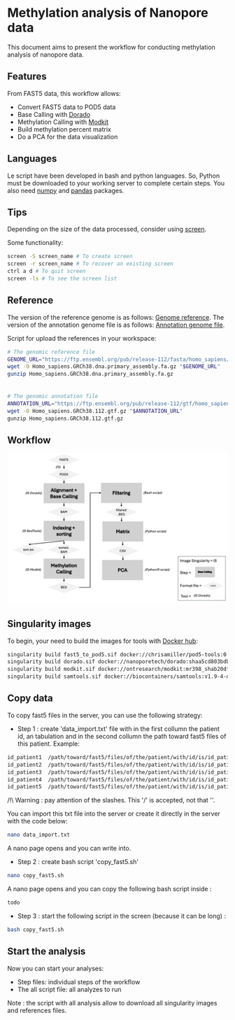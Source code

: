 # Methylation analysis of Nanopore data
This document aims to present the workflow for conducting methylation analysis of nanopore data.

## Features
From FAST5 data, this workflow allows: 

* Convert FAST5 data to POD5 data 
* Base Calling with [Dorado](https://github.com/nanoporetech/dorado?tab=readme-ov-file#features)
* Methylation Calling with [Modkit](https://github.com/nanoporetech/modkit)
* Build methylation percent matrix
* Do a PCA for the data visualization

## Languages
Le script have been developed in bash and python languages.
So, Python must be downloaded to your working server to complete certain steps. You also need [numpy](https://numpy.org) and [pandas](https://numpy.org) packages.

## Tips 
Depending on the size of the data processed, consider using [screen](https://doc.ubuntu-fr.org/screen).

Some functionality:
```bash
screen -S screen_name # To create screen 
screen -r screen_name # To recover an existing screen
ctrl a d # To quit screen 
screen -ls # To see the screen list
```

## Reference
The version of the reference genome is as follows: [Genome reference](https://ftp.ensembl.org/pub/release-112/fasta/homo_sapiens/dna/Homo_sapiens.GRCh38.dna.alt.fa.gz).
The version of the annotation genome file is as follows: [Annotation genome file](https://ftp.ensembl.org/pub/release-112/gtf/homo_sapiens/Homo_sapiens.GRCh38.112.gtf.gz).

Script for upload the references in your workspace: 
```bash
# The genomic reference file
GENOME_URL="https://ftp.ensembl.org/pub/release-112/fasta/homo_sapiens/dna/Homo_sapiens.GRCh38.dna.alt.fa.gz"
wget -O Homo_sapiens.GRCh38.dna.primary_assembly.fa.gz "$GENOME_URL"
gunzip Homo_sapiens.GRCh38.dna.primary_assembly.fa.gz


# The genomic annotation file
ANNOTATION_URL="https://ftp.ensembl.org/pub/release-112/gtf/homo_sapiens/Homo_sapiens.GRCh38.112.gtf.gz"
wget -O Homo_sapiens.GRCh38.112.gtf.gz "$ANNOTATION_URL"
gunzip Homo_sapiens.GRCh38.112.gtf.gz
```

## Workflow
<img src="workflow.png" alt="workflow" width="800"/>

## Singularity images 
To begin, your need to build the images for tools with [Docker hub](https://hub.docker.com):

```bash
singularity build fast5_to_pod5.sif docker://chrisamiller/pod5-tools:0.2.4 # Convert FAST5 to POD5
singularity build dorado.sif docker://nanoporetech/dorado:shaa5cd803bdb5f3cac5c612e47ea6391b882861b8b # Dorado 
singularity build modkit.sif docker://ontresearch/modkit:mr398_shab20df82474168dd15e8ace78ff38b8bcb8b7b6fb # Modkit
singularity build samtools.sif docker://biocontainers/samtools:v1.9-4-deb_cv1 # Samtools
```
## Copy data
To copy fast5 files in the server, you can use the following strategy: 

- Step 1 : create 'data_import.txt' file with in the first collumn the patient id, an tabulation and in the second collumn the path toward fast5 files of this patient.
Example:
```txt
id_patient1  /path/toward/fast5/files/of/the/patient/with/id/is/id_patient1
id_patient2  /path/toward/fast5/files/of/the/patient/with/id/is/id_patient2
id_patient3  /path/toward/fast5/files/of/the/patient/with/id/is/id_patient3
id_patient4  /path/toward/fast5/files/of/the/patient/with/id/is/id_patient4
id_patient5  /path/toward/fast5/files/of/the/patient/with/id/is/id_patient5
```
/!\ Warning : pay attention of the slashes. This '/' is accepted, not that '\'.

You can import this txt file into the server or create it directly in the server with the code below:
```bash
nano data_import.txt
```
A nano page opens and you can write into.

- Step 2 : create bash script 'copy_fast5.sh'
```bash
nano copy_fast5.sh
```
A nano page opens and you can copy the following bash script inside : 
```bash
todo
```

- Step 3 : start the following script in the screen (because it can be long) : 
```bash
bash copy_fast5.sh
```

## Start the analysis
Now you can start your analyses:

* Step files: individual steps of the workflow
* The all script file: all analyzes to run

Note : the script with all analysis allow to download all singularity images and references files.







